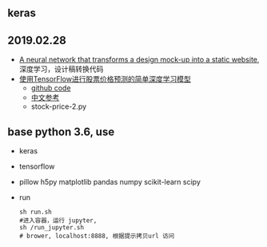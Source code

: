 keras
---

## 2019.02.28

- [A neural network that transforms a design mock-up into a static website](https://github.com/emilwallner/Screenshot-to-code), 深度学习，设计稿转换代码
- [使用TensorFlow进行股票价格预测的简单深度学习模型](https://vimsky.com/article/3847.html)
  - [github code](https://github.com/sebastianheinz/stockprediction)
  - [中文参考](https://juejin.im/post/5c753a75518825013a575ec3)
  - stock-price-2.py

## base python 3.6, use

- keras
- tensorflow
- pillow h5py matplotlib pandas numpy scikit-learn scipy
- run

  ```shell
  sh run.sh
  #进入容器，运行 jupyter,
  sh /run_jupyter.sh
  # brower, localhost:8888, 根据提示拷贝url 访问
  ```

